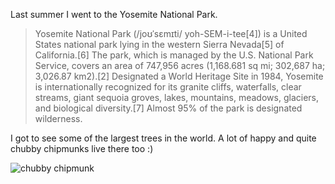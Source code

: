 Last summer I went to the Yosemite National Park. 

>Yosemite National Park (/joʊˈsɛmɪti/ yoh-SEM-i-tee[4]) is a United States national park lying in the western Sierra Nevada[5] of California.[6] The park, which is managed by the U.S. National Park Service, covers an area of 747,956 acres (1,168.681 sq mi; 302,687 ha; 3,026.87 km2).[2] Designated a World Heritage Site in 1984, Yosemite is internationally recognized for its granite cliffs, waterfalls, clear streams, giant sequoia groves, lakes, mountains, meadows, glaciers, and biological diversity.[7] Almost 95% of the park is designated wilderness.

I got to see some of the largest trees in the world. A lot of happy and quite chubby chipmunks live there too :)

![chubby chipmunk](https://seattlebackpackersmagazine.com/wp-content/uploads/2015/08/zombie-squirrels.jpg)
